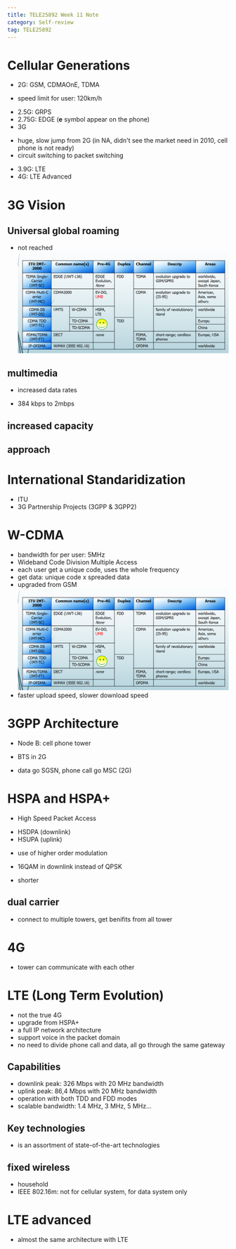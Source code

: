 ```yaml
---
title: TELE25892 Week 11 Note
category: Self-review
tag: TELE25892
---
```

# Cellular Generations
* 2G: GSM, CDMAOnE, TDMA
- speed limit for user: 120km/h
* 2.5G: GRPS
* 2.75G: EDGE (**e** symbol appear on the phone)
* 3G
- huge, slow jump from 2G (in NA, didn't see the market need in 2010, cell phone is not ready)
- circuit switching to packet switching
* 3.9G: LTE
* 4G: LTE Advanced

# 3G Vision
## Universal global roaming
* not reached
![Example](../assets/images/post_images/tele-w11-1.png)
## multimedia
* increased data rates
- 384 kbps to 2mbps
## increased capacity
## approach

# International Standaridization
* ITU
* 3G Partnership Projects (3GPP & 3GPP2)

# W-CDMA
* bandwidth for per user: 5MHz
* Wideband Code Division Multiple Access
* each user get a unique code, uses the whole frequency
* get data: unique code x spreaded data
* upgraded from GSM
![Example](../assets/images/post_images/tele-w11-1.png)
* faster upload speed, slower download speed

# 3GPP Architecture
* Node B: cell phone tower
- BTS in 2G
* data go SGSN, phone call go MSC (2G)

# HSPA and HSPA+
* High Speed Packet Access
- HSDPA (downlink)
- HSUPA (uplink)
* use of higher order modulation
- 16QAM in downlink instead of QPSK
* shorter
## dual carrier
* connect to multiple towers, get benifits from all tower

# 4G
* tower can communicate with each other

# LTE (Long Term Evolution)
* not the true 4G
* upgrade from HSPA+
* a full IP network architecture
* support voice in the packet domain
* no need to divide phone call and data, all go through the same gateway
## Capabilities
* downlink peak: 326 Mbps with 20 MHz bandwidth
* uplink peak: 86,4 Mbps with 20 MHz bandwidth
* operation with both TDD and FDD modes
* scalable bandwidth: 1.4 MHz, 3 MHz, 5 MHz...
## Key technologies
* is an assortment of state-of-the-art technologies
## fixed wireless
* household 
* IEEE 802.16m: not for cellular system, for data system only

# LTE advanced
* almost the same architecture with LTE